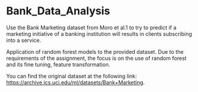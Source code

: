 # Bank_Data_Analysis
Use the Bank Marketing dataset from Moro et al.1 to try to predict if a marketing initiative of a banking institution will results in clients subscribing into a service.

Application of random forest models to the provided dataset. Due to the requirements of the assignment, the focus is on the use of random forest and its fine tuning, feature transformation.

You can find the original dataset at the following link: https://archive.ics.uci.edu/ml/datasets/Bank+Marketing.
